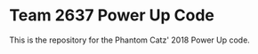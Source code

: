 <body>
<h1>Team 2637 Power Up Code</h1>

<p>This is the repository for the Phantom Catz' 2018 Power Up code.</p>

</body>